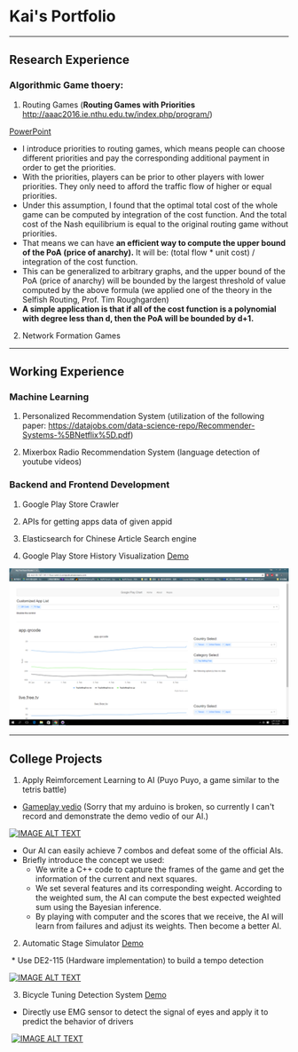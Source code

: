 
# Kai's Portfolio

---

## Research Experience

### Algorithmic Game thoery:

1. Routing Games (**Routing Games with Priorities** http://aaac2016.ie.nthu.edu.tw/index.php/program/)

  [PowerPoint](https://drive.google.com/open?id=0B4RZUg4dmHKabi1yQUxReWFuSmc)

  - I introduce priorities to routing games, which means people can choose different priorities and pay the corresponding additional payment in order to get the priorities.
  - With the priorities, players can be prior to other players with lower priorities. They only need to afford the traffic flow of higher or equal priorities.
  - Under this assumption, I found that the optimal total cost of the whole game can be computed by integration of the cost function. And the total cost of the Nash equilibrium is equal to the original routing game without priorities. 
  - That means we can have **an efficient way to compute the upper bound of the PoA (price of anarchy).** It will be: (total flow * unit cost) / integration of the cost function.
  - This can be generalized to arbitrary graphs, and the upper bound of the PoA (price of anarchy) will be bounded by the largest threshold of value computed by the above formula (we applied one of the theory in the Selfish Routing, Prof. Tim Roughgarden)
  - **A simple application is that if all of the cost function is a polynomial with degree less than d, then the PoA will be bounded by d+1.**

2. Network Formation Games

---

## Working Experience

### Machine Learning

1. Personalized Recommendation System (utilization of the following paper: https://datajobs.com/data-science-repo/Recommender-Systems-%5BNetflix%5D.pdf)

2. Mixerbox Radio Recommendation System (language detection of youtube videos)

### Backend and Frontend Development

1. Google Play Store Crawler

2. APIs for getting apps data of given appid

3. Elasticsearch for Chinese Article Search engine

4. Google Play Store History Visualization [Demo](http://ec2-35-167-141-110.us-west-2.compute.amazonaws.com/)

[![IMAGE ALT](https://github.com/b01901169/portfolio/blob/master/screenshot.png)](http://ec2-35-167-141-110.us-west-2.compute.amazonaws.com/)


---

## College Projects

1. Apply Reimforcement Learning to AI (Puyo Puyo, a game similar to the tetris battle)
  * [Gameplay vedio](https://www.youtube.com/watch?v=lLSFcXYhXMs) (Sorry that my arduino is broken, so currently I can't record and demonstrate the demo vedio of our AI.)
  
   [![IMAGE ALT TEXT](http://img.youtube.com/vi/lLSFcXYhXMs/0.jpg)](http://www.youtube.com/watch?v=lLSFcXYhXMs "Puyo Puyo Game")

  * Our AI can easily achieve 7 combos and defeat some of the official AIs.
  * Briefly introduce the concept we used:
    - We write a C++ code to capture the frames of the game and get the information of the current and next squares.
    - We set several features and its corresponding weight. According to the weighted sum, the AI can compute the best expected weighted sum using the Bayesian inference.
    - By playing with computer and the scores that we receive, the AI will learn from failures and adjust its weights. Then become a better AI.

2. Automatic Stage Simulator [Demo](https://youtu.be/nHz5ARB4QXg)

  * Use DE2-115 (Hardware implementation) to build a tempo detection
  
  [![IMAGE ALT TEXT](http://img.youtube.com/vi/nHz5ARB4QXg/0.jpg)](http://www.youtube.com/watch?v=nHz5ARB4QXg "Automatic Stage Simulator")
  
3. Bicycle Tuning Detection System [Demo](https://youtu.be/zKByzYzvFNQ?t=191)

  * Directly use EMG sensor to detect the signal of eyes and apply it to predict the behavior of drivers

  [![IMAGE ALT TEXT](http://img.youtube.com/vi/zKByzYzvFNQ/0.jpg)](https://youtu.be/zKByzYzvFNQ?t=191 "Bicycle Tuning Detection System")
  
  
